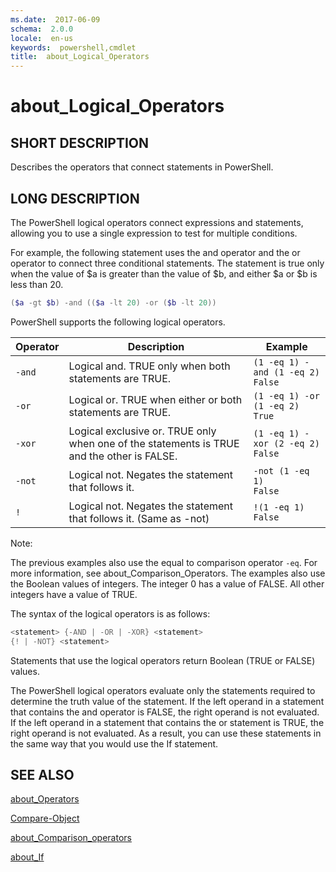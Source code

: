 ```yaml
---
ms.date:  2017-06-09
schema:  2.0.0
locale:  en-us
keywords:  powershell,cmdlet
title:  about_Logical_Operators
---
```


# about_Logical_Operators

## SHORT DESCRIPTION

Describes the operators that connect statements in PowerShell.

## LONG DESCRIPTION

The PowerShell logical operators connect expressions and statements,
allowing you to use a single expression to test for multiple conditions.

For example, the following statement uses the and operator and the or
operator to connect three conditional statements. The statement is true
only when the value of $a is greater than the value of $b, and either $a or
$b is less than 20.

```powershell
($a -gt $b) -and (($a -lt 20) -or ($b -lt 20))
```

PowerShell supports the following logical operators.

|Operator|Description|Example|
|---|---|---|
|`-and`|Logical and. TRUE only when both statements are TRUE.|`(1 -eq 1) -and (1 -eq 2)`<BR>`False`|
|`-or`|Logical or. TRUE when either or both statements are TRUE.|`(1 -eq 1) -or (1 -eq 2)`<BR>`True`|
|`-xor`|Logical exclusive or. TRUE only when one of the statements is TRUE and the other is FALSE.|`(1 -eq 1) -xor (2 -eq 2)`<BR>`False`|
|`-not`|Logical not. Negates the statement that follows it.|`-not (1 -eq 1)`<BR>`False`|
|`!`|Logical not. Negates the statement that follows it. (Same as -not)|`!(1 -eq 1)`<BR>`False`|

 Note:

 The previous examples also use the equal to comparison operator `-eq`. For
 more information, see about_Comparison_Operators. The examples also use
 the Boolean values of integers. The integer 0 has a value of FALSE. All
 other integers have a value of TRUE.

 The syntax of the logical operators is as follows:

```powershell
<statement> {-AND | -OR | -XOR} <statement>
{! | -NOT} <statement>
```

 Statements that use the logical operators return Boolean (TRUE or FALSE)
 values.

 The PowerShell logical operators evaluate only the statements required to
 determine the truth value of the statement. If the left operand in a
 statement that contains the and operator is FALSE, the right operand is
 not evaluated. If the left operand in a statement that contains the or
 statement is TRUE, the right operand is not evaluated. As a result, you
 can use these statements in the same way that you would use the If
 statement.

## SEE ALSO

[about_Operators](about_Operators.md)

[Compare-Object](../../microsoft.powershell.utility/compare-object.md)

[about_Comparison_operators](about_Comparison_Operators.md)

[about_If](about_If.md)
